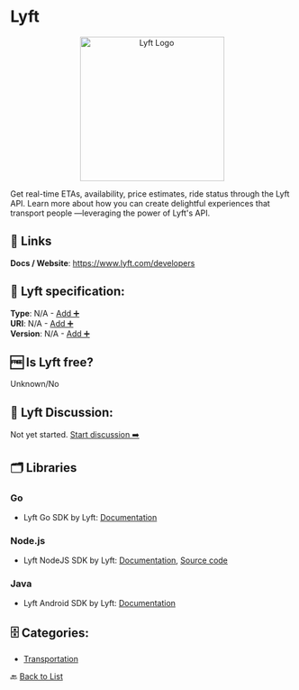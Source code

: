 # Lyft
<p align="center">
    <img width="256" src="https://raw.githubusercontent.com/apis-list/apis-list/main/apis/lyft/logo_256x256.png" alt="Lyft Logo"/>
</p>
Get real-time ETAs, availability, price estimates, ride status through the Lyft API. Learn more about how you can create delightful experiences that transport people —leveraging the power of Lyft&#x27;s API.

##  🔗 Links
**Docs / Website**: https://www.lyft.com/developers

## 🧬 Lyft specification:
**Type**: N/A - [Add ➕](https://github.com/apis-list/apis-list/edit/main/apis-list.yaml)  
**URI**: N/A - [Add ➕](https://github.com/apis-list/apis-list/edit/main/apis-list.yaml)  
**Version**: N/A - [Add ➕](https://github.com/apis-list/apis-list/edit/main/apis-list.yaml)

## 🆓 Is Lyft free?
 Unknown/No 

## 💬 Lyft Discussion:
Not yet started. [Start discussion ➡️](https://github.com/apis-list/apis-list/discussions/new)

## 🗂️ Libraries
### Go
- Lyft Go SDK by Lyft: [Documentation](https://github.com/lyft/lyft-go-sdk)

### Node.js
- Lyft NodeJS SDK by Lyft: [Documentation](https://www.npmjs.com/package/lyft-api), [Source code](https://www.npmjs.com/package/lyft-api)

### Java
- Lyft Android SDK by Lyft: [Documentation](https://github.com/lyft/lyft-android-sdk)


## 🗄️ Categories:
- [Transportation](https://github.com/apis-list/apis-list#transportation-)

🔙  [Back to List](https://github.com/apis-list/apis-list)
